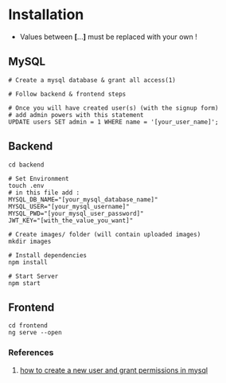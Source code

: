 # Installation

* Values between **[**...**]** must be replaced with your own !

## MySQL
```
# Create a mysql database & grant all access(1)

# Follow backend & frontend steps

# Once you will have created user(s) (with the signup form)
# add admin powers with this statement
UPDATE users SET admin = 1 WHERE name = '[your_user_name]';
```

## Backend
```
cd backend

# Set Environment
touch .env
# in this file add :
MYSQL_DB_NAME="[your_mysql_database_name]"
MYSQL_USER="[your_mysql_username]"
MYSQL_PWD="[your_mysql_user_password]"
JWT_KEY="[with_the_value_you_want]"

# Create images/ folder (will contain uploaded images)
mkdir images

# Install dependencies
npm install

# Start Server
npm start

```

## Frontend
```
cd frontend
ng serve --open
```

### References
1. [how to create a new user and grant permissions in mysql](https://www.digitalocean.com/community/tutorials/how-to-create-a-new-user-and-grant-permissions-in-mysql)
